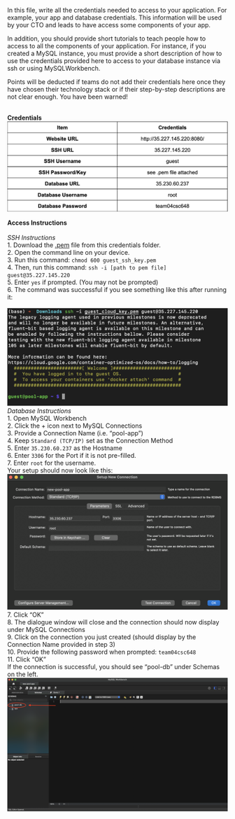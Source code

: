 In this file, write all the credentials needed to access to your application. For example, your app and database credentials.
This information will be used by your CTO and leads to have access some components of your app. 

In addition, you should provide short tutorials to teach people how to access to all the 
components of your application. For instance, if you created a MySQL instance, you must provide 
a short description of how to use the credentials provided here to access to your database instance via ssh or 
using MySQLWorkbench. 

Points will be deducted if teams do not add their credentials here once they have chosen their 
technology stack or if their step-by-step descriptions are not clear enough. You have been warned! 

<br>**Credentials**
<br><img src="credentials table.png">

**Access Instructions**</br>
<br>*SSH Instructions*
<br>1. Download the [.pem](guest_ssh_key.pem) file from this credentials folder.
<br>2. Open the command line on your device.
<br>3. Run this command: `chmod 600 guest_ssh_key.pem`
<br>4. Then, run this command:
`ssh -i [path to pem file] guest@35.227.145.220`
<br>5. Enter `yes` if prompted. (You may not be prompted)
<br>6. The command was successful if you see something like this after running it:</br>
<br><img src="successful ssh.png"></br>
*Database Instructions*
<br> 1. Open MySQL Workbench
<br> 2. Click the + icon next to MySQL Connections
<br> 3. Provide a Connection Name (i.e. “pool-app”)
<br> 4. Keep `Standard (TCP/IP)` set as the Connection Method
<br> 5. Enter `35.230.60.237` as the Hostname
<br> 6. Enter `3306` for the Port if it is not pre-filled. 
<br> 7. Enter `root` for the username.
<br>Your setup should now look like this:
<br><img src="MySQL connection setup.png">
<br> 7. Click “OK” 
<br> 8. The dialogue window will close and the connection should now display under MySQL Connections
<br> 9. Click on the connection you just created (should display by the Connection Name provided in step 3)
<br> 10. Provide the following password when prompted: `team04csc648`
<br> 11. Click “OK”
<br>If the connection is successful, you should see “pool-db” under Schemas on the left.
<br><img src="successful db connection.png">


